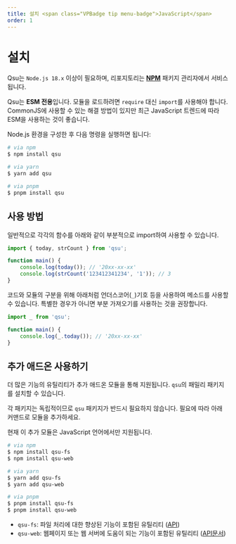 ```yaml
---
title: 설치 <span class="VPBadge tip menu-badge">JavaScript</span>
order: 1
---
```


# 설치 <Badge type="tip" text="JavaScript" />

Qsu는 `Node.js 18.x` 이상이 필요하며, 리포지토리는 **[NPM](https://npmjs.com)** 패키지 관리자에서 서비스됩니다.

Qsu는 **ESM 전용**입니다. 모듈을 로드하려면 `require` 대신 `import`를 사용해야 합니다. CommonJS에 사용할 수 있는 해결 방법이 있지만 최근 JavaScript 트렌드에 따라 ESM을 사용하는 것이 좋습니다.

Node.js 환경을 구성한 후 다음 명령을 실행하면 됩니다:

```bash
# via npm
$ npm install qsu

# via yarn
$ yarn add qsu

# via pnpm
$ pnpm install qsu
```

## 사용 방법

일반적으로 각각의 함수를 아래와 같이 부분적으로 import하여 사용할 수 있습니다.

```javascript
import { today, strCount } from 'qsu';

function main() {
	console.log(today()); // '20xx-xx-xx'
	console.log(strCount('123412341234', '1')); // 3
}
```

코드와 모듈의 구분을 위해 아래처럼 언더스코어(`_`)기호 등을 사용하여 메소드를 사용할 수 있습니다. 특별한 경우가 아니면 부분 가져오기를 사용하는 것을 권장합니다.

```javascript
import _ from 'qsu';

function main() {
	console.log(_.today()); // '20xx-xx-xx'
}
```

## 추가 애드온 사용하기

더 많은 기능의 유틸리티가 추가 애드온 모듈을 통해 지원됩니다. `qsu`의 패밀리 패키지를 설치할 수 있습니다.

각 패키지는 독립적이므로 `qsu` 패키지가 반드시 필요하지 않습니다. 필요에 따라 아래 커맨드로 모듈을 추가하세요.

현재 이 추가 모듈은 JavaScript 언어에서만 지원됩니다.

```bash
# via npm
$ npm install qsu-fs
$ npm install qsu-web

# via yarn
$ yarn add qsu-fs
$ yarn add qsu-web

# via pnpm
$ pnpm install qsu-fs
$ pnpm install qsu-web
```

- `qsu-fs`: 파일 처리에 대한 향상된 기능이 포함된 유틸리티 ([API](/ko/api/file.md))
- `qsu-web`: 웹페이지 또는 웹 서버에 도움이 되는 기능이 포함된 유틸리티 ([API문서](/ko/api/web.md))
